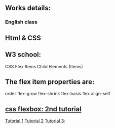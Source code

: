 ## Works details:

### English class

## Html & CSS 
## W3 school:
CSS Flex Items
Child Elements (Items)

## The flex item properties are:
order
flex-grow
flex-shrink
flex-basis
flex
align-self

## [css flexbox: 2nd tutorial](https://www.w3schools.com/css/css3_flexbox.asp)
[Tutorial 1](https://www.youtube.com/watch?v=fYq5PXgSsbE)
[Tutorial 2](https://www.youtube.com/watch?v=fYq5PXgSsbE)
[Tutorial 3:](https://youtu.be/u044iM9xsWU?t=705)
